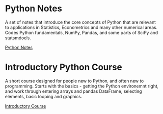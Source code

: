 <!--
.. title: Python
.. slug: python
.. hidetitle: True 
.. date: 2019-09-02 11:27:39 UTC+01:00
.. tags: 
.. category: 
.. link: 
.. description: Resources for teaching Python to new programmers
.. type: text
.. masthead: /images/mastheads/python.svg
.. masthead_color: #565d64
.. masthead_height: 15
-->

# Python Notes 

A set of notes that introduce the core concepts of Python that
are relevant to applications in Statistics, Econometrics and many other
numerical areas. Codes Python fundamentals, NumPy, Pandas,
and some parts of SciPy and statsmdoels.  

[Python Notes](/teaching/python/notes/)

# Introductory Python Course

A short course designed for people new to Python, and often new
to programming.  Starts with the basics - getting the Python environemnt
right, and work through entering arrays and pandas DataFrame, selecting
elements, basic looping and graphics.  

[Introductory Course](/teaching/python/course/)
